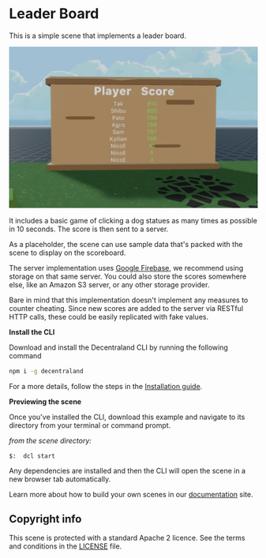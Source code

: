 # Leader Board

This is a simple scene that implements a leader board.

![](screenshot/screenshot.png)

It includes a basic game of clicking a dog statues as many times as possible in 10 seconds. The score is then sent to a server.

As a placeholder, the scene can use sample data that's packed with the scene to display on the scoreboard.

The server implementation uses [Google Firebase](https://firebase.google.com/), we recommend using storage on that same server. You could also store the scores somewhere else, like an Amazon S3 server, or any other storage provider.

Bare in mind that this implementation doesn't implement any measures to counter cheating. Since new scores are added to the server via RESTful HTTP calls, these could be easily replicated with fake values.

**Install the CLI**

Download and install the Decentraland CLI by running the following command

```bash
npm i -g decentraland
```

For a more details, follow the steps in the [Installation guide](https://docs.decentraland.org/documentation/installation-guide/).

**Previewing the scene**

Once you've installed the CLI, download this example and navigate to its directory from your terminal or command prompt.

_from the scene directory:_

```
$:  dcl start
```

Any dependencies are installed and then the CLI will open the scene in a new browser tab automatically.

Learn more about how to build your own scenes in our [documentation](https://docs.decentraland.org/) site.

## Copyright info

This scene is protected with a standard Apache 2 licence. See the terms and conditions in the [LICENSE](/LICENSE) file.
